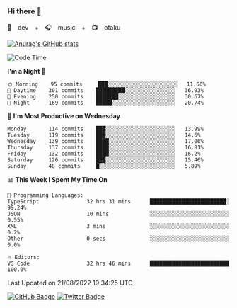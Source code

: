 ### Hi there 👋

🚀　dev　+　🎧　music　+　📺　otaku


[![Anurag's GitHub stats](https://github-readme-stats.vercel.app/api?username=koheitasaka&count_private=true&show_icons=true&theme=monokai)](https://github.com/koheitasaka/github-readme-stats)

<!--START_SECTION:waka-->
![Code Time](http://img.shields.io/badge/Code%20Time-1%2C018%20hrs%2059%20mins-blue)

**I'm a Night 🦉** 

```text
🌞 Morning    95 commits     ███░░░░░░░░░░░░░░░░░░░░░░   11.66% 
🌆 Daytime    301 commits    █████████░░░░░░░░░░░░░░░░   36.93% 
🌃 Evening    250 commits    ███████░░░░░░░░░░░░░░░░░░   30.67% 
🌙 Night      169 commits    █████░░░░░░░░░░░░░░░░░░░░   20.74%

```
📅 **I'm Most Productive on Wednesday** 

```text
Monday       114 commits    ███░░░░░░░░░░░░░░░░░░░░░░   13.99% 
Tuesday      119 commits    ███░░░░░░░░░░░░░░░░░░░░░░   14.6% 
Wednesday    139 commits    ████░░░░░░░░░░░░░░░░░░░░░   17.06% 
Thursday     137 commits    ████░░░░░░░░░░░░░░░░░░░░░   16.81% 
Friday       132 commits    ████░░░░░░░░░░░░░░░░░░░░░   16.2% 
Saturday     126 commits    ███░░░░░░░░░░░░░░░░░░░░░░   15.46% 
Sunday       48 commits     █░░░░░░░░░░░░░░░░░░░░░░░░   5.89%

```


📊 **This Week I Spent My Time On** 

```text
💬 Programming Languages: 
TypeScript               32 hrs 31 mins      ████████████████████████░   99.24% 
JSON                     10 mins             ░░░░░░░░░░░░░░░░░░░░░░░░░   0.55% 
XML                      3 mins              ░░░░░░░░░░░░░░░░░░░░░░░░░   0.2% 
Other                    0 secs              ░░░░░░░░░░░░░░░░░░░░░░░░░   0.0%

🔥 Editors: 
VS Code                  32 hrs 46 mins      █████████████████████████   100.0%

```


 Last Updated on 21/08/2022 19:34:25 UTC
<!--END_SECTION:waka-->

[![GitHub Badge](https://img.shields.io/badge/GitHub-100000?style=for-the-badge&logo=github&logoColor=white)](https://github.com/koheitasaka)
[![Twitter Badge](https://img.shields.io/badge/Twitter-1DA1F2?style=for-the-badge&logo=twitter&logoColor=white)](https://twitter.com/sleep_asleep_)
